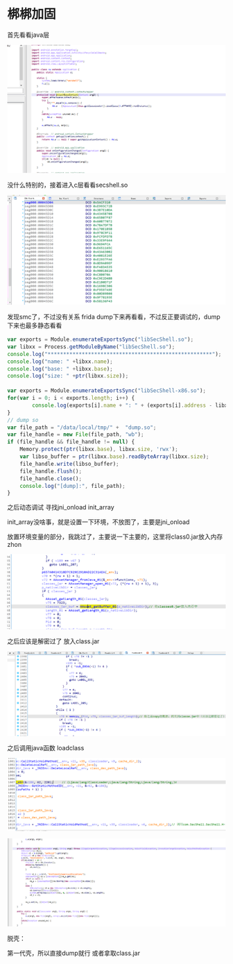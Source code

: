 # 梆梆加固

首先看看java层

![](12.png)

没什么特别的，接着进入c层看看secshell.so

![](22.png)

发现smc了，不过没有关系 frida dump下来再看看，不过反正要调试的，dump下来也最多静态看看

```js
var exports = Module.enumerateExportsSync("libSecShell.so");
var libxx = Process.getModuleByName("libSecShell.so");
console.log("*****************************************************");
console.log("name: " +libxx.name);
console.log("base: " +libxx.base);
console.log("size: " +ptr(libxx.size));
 
var exports = Module.enumerateExportsSync("libSecShell-x86.so");
for(var i = 0; i < exports.length; i++) {
        console.log(exports[i].name + ": " + (exports[i].address - libxx.base));
}
// dump so
var file_path = "/data/local/tmp/" +  "dump.so";
var file_handle = new File(file_path, "wb");
if (file_handle && file_handle != null) {
    Memory.protect(ptr(libxx.base), libxx.size, 'rwx');
    var libso_buffer = ptr(libxx.base).readByteArray(libxx.size);
    file_handle.write(libso_buffer);
    file_handle.flush();
    file_handle.close();
    console.log("[dump]:", file_path);
}
```

之后动态调试 寻找jni_onload  init_array

init_array没啥事，就是设置一下环境，不放图了，主要是jni_onload

放置环境变量的部分，我跳过了，主要说一下主要的，这里将class0.jar放入内存zhon

![](23.png)

之后应该是解密过了 放入class.jar

![](24.png)

之后调用java函数 loadclass

![](25.png)

![](26.png)

脱壳：

第一代壳，所以直接dump就行 或者拿取class.jar
